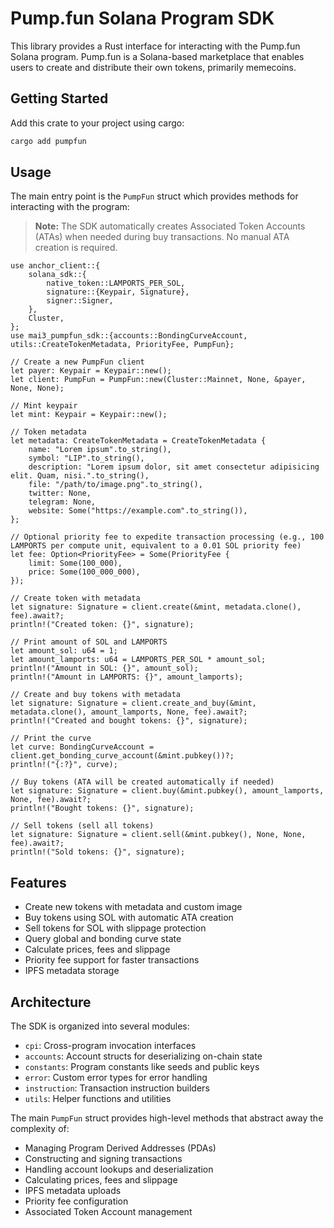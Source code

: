 # Pump.fun Solana Program SDK

This library provides a Rust interface for interacting with the Pump.fun Solana program.
Pump.fun is a Solana-based marketplace that enables users to create and distribute their own tokens, primarily memecoins.

## Getting Started

Add this crate to your project using cargo:

```sh
cargo add pumpfun
```

## Usage

The main entry point is the `PumpFun` struct which provides methods for interacting with the program:

> **Note:** The SDK automatically creates Associated Token Accounts (ATAs) when needed during buy transactions. No manual ATA creation is required.

```rust,no_run
use anchor_client::{
    solana_sdk::{
        native_token::LAMPORTS_PER_SOL,
        signature::{Keypair, Signature},
        signer::Signer,
    },
    Cluster,
};
use mai3_pumpfun_sdk::{accounts::BondingCurveAccount, utils::CreateTokenMetadata, PriorityFee, PumpFun};

// Create a new PumpFun client
let payer: Keypair = Keypair::new();
let client: PumpFun = PumpFun::new(Cluster::Mainnet, None, &payer, None, None);

// Mint keypair
let mint: Keypair = Keypair::new();

// Token metadata
let metadata: CreateTokenMetadata = CreateTokenMetadata {
    name: "Lorem ipsum".to_string(),
    symbol: "LIP".to_string(),
    description: "Lorem ipsum dolor, sit amet consectetur adipisicing elit. Quam, nisi.".to_string(),
    file: "/path/to/image.png".to_string(),
    twitter: None,
    telegram: None,
    website: Some("https://example.com".to_string()),
};

// Optional priority fee to expedite transaction processing (e.g., 100 LAMPORTS per compute unit, equivalent to a 0.01 SOL priority fee)
let fee: Option<PriorityFee> = Some(PriorityFee {
    limit: Some(100_000),
    price: Some(100_000_000),
});

// Create token with metadata
let signature: Signature = client.create(&mint, metadata.clone(), fee).await?;
println!("Created token: {}", signature);

// Print amount of SOL and LAMPORTS
let amount_sol: u64 = 1;
let amount_lamports: u64 = LAMPORTS_PER_SOL * amount_sol;
println!("Amount in SOL: {}", amount_sol);
println!("Amount in LAMPORTS: {}", amount_lamports);

// Create and buy tokens with metadata
let signature: Signature = client.create_and_buy(&mint, metadata.clone(), amount_lamports, None, fee).await?;
println!("Created and bought tokens: {}", signature);

// Print the curve
let curve: BondingCurveAccount = client.get_bonding_curve_account(&mint.pubkey())?;
println!("{:?}", curve);

// Buy tokens (ATA will be created automatically if needed)
let signature: Signature = client.buy(&mint.pubkey(), amount_lamports, None, fee).await?;
println!("Bought tokens: {}", signature);

// Sell tokens (sell all tokens)
let signature: Signature = client.sell(&mint.pubkey(), None, None, fee).await?;
println!("Sold tokens: {}", signature);
```

## Features

- Create new tokens with metadata and custom image
- Buy tokens using SOL with automatic ATA creation
- Sell tokens for SOL with slippage protection
- Query global and bonding curve state
- Calculate prices, fees and slippage
- Priority fee support for faster transactions
- IPFS metadata storage

## Architecture

The SDK is organized into several modules:

- `cpi`: Cross-program invocation interfaces
- `accounts`: Account structs for deserializing on-chain state
- `constants`: Program constants like seeds and public keys
- `error`: Custom error types for error handling
- `instruction`: Transaction instruction builders
- `utils`: Helper functions and utilities

The main `PumpFun` struct provides high-level methods that abstract away the complexity of:

- Managing Program Derived Addresses (PDAs)
- Constructing and signing transactions
- Handling account lookups and deserialization
- Calculating prices, fees and slippage
- IPFS metadata uploads
- Priority fee configuration
- Associated Token Account management

